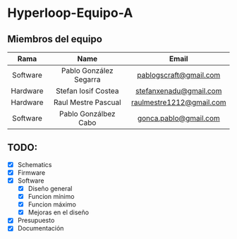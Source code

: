 # Hyperloop-Equipo-A

 ## **Miembros del equipo**

|   Rama   |          Name          |         Email          |
| :------: | :--------------------: | :--------------------: |
| Software | Pablo González Segarra | pablogscraft@gmail.com |
| Hardware |  Stefan Iosif Costea   | stefanxenadu@gmail.com |
| Hardware |  Raul Mestre Pascual   |raulmestre1212@gmail.com|
| Software |  Pablo Gonzálbez Cabo  | gonca.pablo@gmail.com  |




## TODO:
- [x] Schematics
- [X] Firmware
- [X] Software
    - [x] Diseño general
    - [x] Funcion mínimo
    - [x] Funcion máximo
    - [x] Mejoras en el diseño
- [X] Presupuesto
- [x] Documentación
